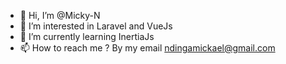 - 👋 Hi, I’m @Micky-N
- 👀 I’m interested in Laravel and VueJs
- 🌱 I’m currently learning InertiaJs
- 📫 How to reach me ? By my email ndingamickael@gmail.com 
